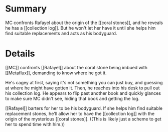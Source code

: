 # Summary

MC confronts Rafayel about the origin of the [[coral stones]], and he reveals he has a [[collection log]]. But he won't let her have it until she helps him find suitable replacements and acts as his bodyguard.

# Details

[[MC]] confronts [[Rafayel]] about the coral stone being imbued with [[Metaflux]], demanding to know where he got it.

He's cagey at first, saying it's not something you can just buy, and guessing at where he might have gotten it. Then, he reaches into his desk to pull out his collection log. He appears to flip past another book and quickly glances to make sure MC didn't see, hiding that book and getting the log.

[[Rafayel]] barters for her to be his bodyguard. If she helps him find suitable replacement stones, he'll allow her to have the [[collection log]] with the origin of the mysterious [[coral stones]]. ((This is likely just a scheme to get her to spend time with him.))